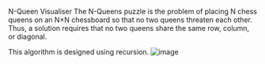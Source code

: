 N-Queen Visualiser
The N-Queens puzzle is the problem of placing N chess queens on an N×N chessboard so that no two queens threaten each other. Thus, a solution requires that no two queens share the same row, column, or diagonal.

This algorithm is designed using recursion.
![image](https://github.com/user-attachments/assets/8899d221-ce7b-409d-a978-810af9cb06e7)

